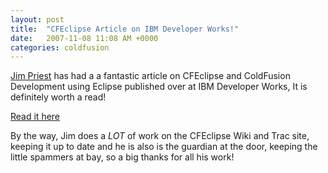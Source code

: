 ```yaml
---
layout: post
title:  "CFEclipse Article on IBM Developer Works!"
date:   2007-11-08 11:08 AM +0000
categories: coldfusion
---
```

<a href="http://www.thecrumb.com/" title="thecrumb.com">Jim Priest</a> has had a a fantastic article on CFEclipse and ColdFusion Development using Eclipse published over at IBM Developer Works, It is definitely worth a read! 

<a href="http://www.ibm.com/developerworks/opensource/library/os-eclipse-cfeclipse/index.html?ca=drs-tp4507" title="Code ColdFusion applications fast with the Eclipse CFEclipse plug-in">Read it here</a>

By the way, Jim does a *LOT* of work on the CFEclipse Wiki and Trac site, keeping it up to date and he is also is the guardian at the door, keeping the little spammers at bay, so a big thanks for all his work!